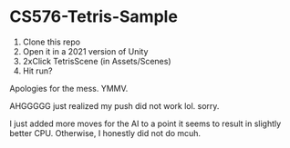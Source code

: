 # CS576-Tetris-Sample

1. Clone this repo
2. Open it in a 2021 version of Unity
3. 2xClick TetrisScene (in Assets/Scenes)
4. Hit run?

Apologies for the mess. YMMV.

AHGGGGG just realized my push did not work lol. sorry.


I just added more moves for the AI to a point it seems to result in slightly better CPU.
Otherwise, I honestly did not do mcuh.
